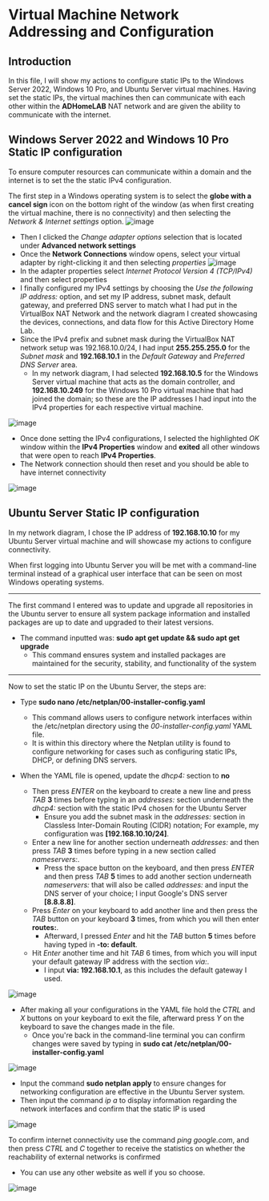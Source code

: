 # Virtual Machine Network Addressing and Configuration

## Introduction
In this file, I will show my actions to configure static IPs to the Windows Server 2022, Windows 10 Pro, and Ubuntu Server virtual machines. Having set the static IPs, the virtual machines then can communicate with each other within the **ADHomeLAB** NAT network and are given the ability to communicate with the internet. 


## Windows Server 2022 and Windows 10 Pro Static IP configuration
To ensure computer resources can communicate within a domain and the internet is to set the the static IPv4 configuration. 

The first step in a Windows operating system is to select the **globe with a cancel sign** icon on the bottom right of the window (as when first creating the virtual machine, there is no connectivity) and then selecting the *Network & Internet settings* option.
![image](https://github.com/Chaac9/Active-Directory-and-Splunk-Server/assets/98796264/7b1d5371-d36d-45f7-b1a2-1e0a3ce08065)

* Then I clicked the *Change adapter options* selection that is located under **Advanced network settings**
* Once the **Network Connections** window opens, select your virtual adapter by right-clicking it and then selecting *properties*
  ![image](https://github.com/Chaac9/Active-Directory-and-Splunk-Server/assets/98796264/62b065bd-ba6c-4ee5-b477-c57efb8bf359)
* In the adapter properties select *Internet Protocol Version 4 (TCP/IPv4)* and then select properties
* I finally configured my IPv4 settings by choosing the *Use the following IP address:* option, and set my IP address, subnet mask, default gateway, and preferred DNS server to match what I had put in the VirtualBox NAT Network and the network diagram I created showcasing the devices, connections, and data flow for this Active Directory Home Lab.
* Since the IPv4 prefix and subnet mask during the VirtualBox NAT network setup was 192.168.10.0/24, I had input **255.255.255.0** for the *Subnet mask* and **192.168.10.1** in the *Default Gateway* and *Preferred DNS Server* area. 
  * In my network diagram, I had selected **192.168.10.5** for the Windows Server virtual machine that acts as the domain controller, and **192.168.10.249** for the Windows 10 Pro virtual machine that had joined the domain; so these are the IP addresses I had input into the IPv4 properties for each respective virtual machine.

   
![image](https://github.com/Chaac9/Active-Directory-and-Splunk-Server/assets/98796264/5e368961-64f0-47a0-8aa6-43042fc0ef4f)

* Once done setting the IPv4 configurations, I selected the highlighted *OK* window within the **IPv4 Properties** window and **exited** all other windows that were open to reach **IPv4 Properties**. 
 * The Network connection should then reset and you should be able to have internet connectivity
   
![image](https://github.com/Chaac9/Active-Directory-and-Splunk-Server/assets/98796264/529c773f-4f17-49d4-adec-b0b453cec3ad)

## Ubuntu Server Static IP configuration

In my network diagram, I chose the IP address of **192.168.10.10** for my Ubuntu Server virtual machine and will showcase my actions to configure connectivity. 

When first logging into Ubuntu Server you will be met with a command-line terminal instead of a graphical user interface that can be seen on most Windows operating systems.
***
The first command I entered was to update and upgrade all repositories in the Ubuntu server to ensure all system package information and installed packages are up to date and upgraded to their latest versions.
* The command inputted was: **sudo apt get update && sudo apt get upgrade**
  * This command ensures system and installed packages are maintained for the security, stability, and functionality of the system 
***
Now to set the static IP on the Ubuntu Server, the steps are: 
* Type **sudo nano /etc/netplan/00-installer-config.yaml**
  * This command allows users to configure network interfaces within the /etc/netplan directory using the *00-installer-config.yaml* YAML file. 
  * It is within this directory where the Netplan utility is found to configure networking for cases such as configuring static IPs, DHCP, or defining DNS servers. 

* When the YAML file is opened, update the *dhcp4:* section to **no**
  * Then press *ENTER* on the keyboard to create a new line and press *TAB* **3** times before typing in an *addresses:* section underneath the *dhcp4:* section with the static IPv4 chosen for the Ubuntu Server
    * Ensure you add the subnet mask in the *addresses:* section in Classless Inter-Domain Routing (CIDR) notation; For example, my configuration was **[192.168.10.10/24]**.
  * Enter a new line for another section underneath *addresses:* and then press *TAB* **3** times before typing in a new section called *nameservers:*.
    * Press the space button on the keyboard, and then press *ENTER* and then press *TAB* **5** times to add another section underneath *nameservers:* that will also be called *addresses:* and input the DNS server of your choice; I input Google's DNS server **[8.8.8.8]**.
  * Press *Enter* on your keyboard to add another line and then press the *TAB* button on your keyboard  **3** times, from which you will then enter **routes:**.
    * Afterward, I pressed *Enter* and hit the *TAB* button **5** times before having typed in **-to: default**. 
  * Hit *Enter* another time and hit *TAB*  6 times, from which you will input your default gateway IP address with the section *via:*.
    *  I input **via: 192.168.10.1**, as this includes the default gateway I used.
 
 ![image](https://github.com/Chaac9/Active-Directory-and-Splunk-Server/assets/98796264/4644abe7-7b94-42cb-b3d5-d99d152ff934)

* After making all your configurations in the YAML file hold the *CTRL* and *X* buttons on your keyboard to exit the file, afterward press *Y* on the keyboard to save the changes made in the file.
  * Once you're back in the command-line terminal you can confirm changes were saved by typing in **sudo cat /etc/netplan/00-installer-config.yaml**  

 ![image](https://github.com/Chaac9/Active-Directory-and-Splunk-Server/assets/98796264/ea9795c4-0c6a-4eab-af5a-27e324952dd2)

* Input the command **sudo netplan apply** to ensure changes for networking configuration are effective in the Ubuntu Server system.
 * Then input the command *ip a* to display information regarding the network interfaces and confirm that the static IP is used

![image](https://github.com/Chaac9/Active-Directory-and-Splunk-Server/assets/98796264/e48644e5-39f3-4333-b9d2-c2166e6145c1)


To confirm internet connectivity use the command *ping google.com*, and then press *CTRL* and *C* together to receive the statistics on whether the reachability of external networks is confirmed
* You can use any other website as well if you so choose. 

![image](https://github.com/Chaac9/Active-Directory-and-Splunk-Server/assets/98796264/bcb6b960-fbde-4255-a3d5-4c16403a3433)
